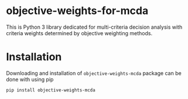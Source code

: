 # objective-weights-for-mcda

This is Python 3 library dedicated for multi-criteria decision analysis with criteria weights determined by objective weighting methods.

# Installation
Downloading and installation of `objective-weights-mcda` package can be done with using pip

```
pip install objective-weights-mcda
```